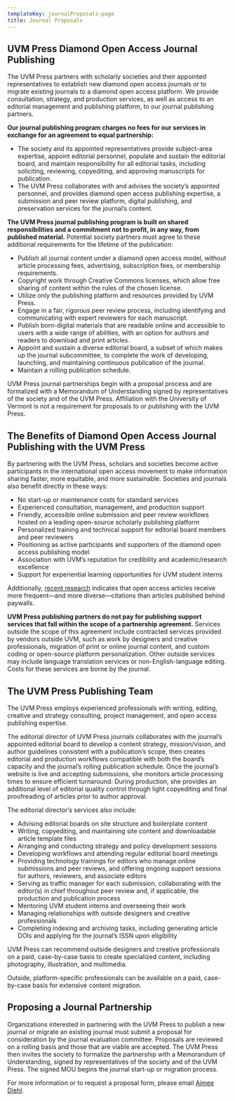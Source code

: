 ```yaml
---
templateKey: journalProposals-page
title: Journal Proposals
---
```

## UVM Press Diamond Open Access Journal Publishing

The UVM Press partners with scholarly societies and their appointed representatives to establish new diamond open access journals or to migrate existing journals to a diamond open access platform. We provide consultation, strategy, and production services, as well as access to an editorial management and publishing platform, to our journal publishing partners.

**Our journal publishing program charges no fees for our services in exchange for an agreement to equal partnership:**

* The society and its appointed representatives provide subject-area expertise, appoint editorial personnel, populate and sustain the editorial board, and maintain responsibility for all editorial tasks, including soliciting, reviewing, copyediting, and approving manuscripts for publication.
* The UVM Press collaborates with and advises the society’s appointed personnel, and provides diamond open access publishing expertise, a submission and peer review platform, digital publishing, and preservation services for the journal’s content.

**The UVM Press journal publishing program is built on shared responsibilities and a commitment not to profit, in any way, from published material.** Potential society partners must agree to these additional requirements for the lifetime of the publication:

* Publish all journal content under a diamond open access model, without article processing fees, advertising, subscription fees, or membership requirements.
* Copyright work through Creative Commons licenses, which allow free sharing of content within the rules of the chosen license.
* Utilize only the publishing platform and resources provided by UVM Press.
* Engage in a fair, rigorous peer review process, including identifying and communicating with expert reviewers for each manuscript.
* Publish born-digital materials that are readable online and accessible to users with a wide range of abilities, with an option for authors and readers to download and print articles.
* Appoint and sustain a diverse editorial board, a subset of which makes up the journal subcommittee, to complete the work of developing, launching, and maintaining continuous publication of the journal. 
* Maintain a rolling publication schedule.

UVM Press journal partnerships begin with a proposal process and are formalized with a Memorandum of Understanding signed by representatives of the society and of the UVM Press. Affiliation with the University of Vermont is not a requirement for proposals to or publishing with the UVM Press.

## The Benefits of Diamond Open Access Journal Publishing with the UVM Press

By partnering with the UVM Press, scholars and societies become active participants in the international open access movement to make information sharing faster, more equitable, and more sustainable. Societies and journals also benefit directly in these ways:

* No start-up or maintenance costs for standard services
* Experienced consultation, management, and production support
* Friendly, accessible online submission and peer review workflows hosted on a leading open-source scholarly publishing platform
* Personalized training and technical support for editorial board members and peer reviewers
* Positioning as active participants and supporters of the diamond open access publishing model
* Association with UVM’s reputation for credibility and academic/research excellence
* Support for experiential learning opportunities for UVM student interns

Additionally, [recent research](https://link.springer.com/article/10.1007/s11192-023-04894-0) indicates that open access articles receive more frequent—and more diverse—citations than articles published behind paywalls.

**UVM Press publishing partners do not pay for publishing support services that fall within the scope of a partnership agreement.** Services outside the scope of this agreement include contracted services provided by vendors outside UVM, such as work by designers and creative professionals, migration of print or online journal content, and custom coding or open-source platform personalization. Other outside services may include language translation services or non-English-language editing. Costs for these services are borne by the journal.

## The UVM Press Publishing Team

The UVM Press employs experienced professionals with writing, editing, creative and strategy consulting, project management, and open access publishing expertise.

The editorial director of UVM Press journals collaborates with the journal’s appointed editorial board to develop a content strategy, mission/vision, and author guidelines consistent with a publication’s scope, then creates editorial and production workflows compatible with both the board’s capacity and the journal’s rolling publication schedule. Once the journal’s website is live and accepting submissions, she monitors article processing times to ensure efficient turnaround. During production, she provides an additional level of editorial quality control through light copyediting and final proofreading of articles prior to author approval.

The editorial director’s services also include:

* Advising editorial boards on site structure and boilerplate content
* Writing, copyediting, and maintaining site content and downloadable article template files
* Arranging and conducting strategy and policy development sessions
* Developing workflows and attending regular editorial board meetings
* Providing technology trainings for editors who manage online submissions and peer reviews, and offering ongoing support sessions for authors, reviewers, and associate editors 
* Serving as traffic manager for each submission, collaborating with the editor(s) in chief throughout peer review and, if applicable, the production and publication process
* Mentoring UVM student interns and overseeing their work
* Managing relationships with outside designers and creative professionals
* Completing indexing and archiving tasks, including generating article DOIs and applying for the journal’s ISSN upon eligibility

UVM Press can recommend outside designers and creative professionals on a paid, case-by-case basis to create specialized content, including photography, illustration, and multimedia. 

Outside, platform-specific professionals can be available on a paid, case-by-case basis for extensive content migration.

## Proposing a Journal Partnership

Organizations interested in partnering with the UVM Press to publish a new journal or migrate an existing journal must submit a proposal for consideration by the journal evaluation committee. Proposals are reviewed on a rolling basis and those that are viable are accepted. The UVM Press then invites the society to formalize the partnership with a Memorandum of Understanding, signed by representatives of the society and of the UVM Press. The signed MOU begins the journal start-up or migration process.

For more information or to request a proposal form, please email [Aimee Diehl](mailto:aimee.diehl@uvm.edu).